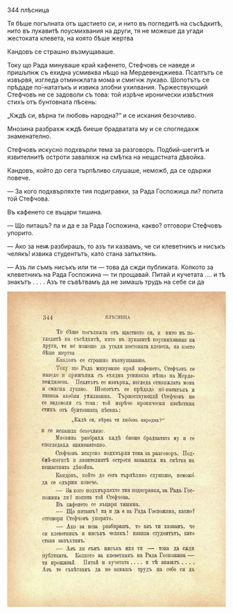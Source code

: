 ﻿

344	плѣсница

Тя бѣше погълната отъ щастието си, и нито въ погледитѣ на съсѣдкитѣ, нито въ лукавитѣ поусмихвания на други, тя не можеше да угади жестоката клевета, на която бѣше жертва

Кандовъ се страшно възмущаваше.

Току що Рада минуваше край кафенето, Стефчовъ се наведе и пришъпнж съ ехидна усмивква нѣщо на Мердевенджиева. Псалтътъ се извървя, изгледа отминжлата мома и смигнж лукаво. Шопотътъ се прѣдаде по́-нататъкъ и извика злобни ухилвания. Тържествующий Стефчовъ не се задоволи съ това: той изрѣче иронически извѣстния стихъ отъ бунтовната пѣсень:

„Кждѣ си, вѣрна ти любовь народна?“ и се искания безочливо.

Мнозина разбрахж кждѣ биеше брадватата му и се спогледахж знаменателно.

Стефчовъ искусно подхвърли тема за разговоръ. Подбий-шегитѣ и язвителнитѣ остроти заваляхж на смѣтка на нещастната дѣвойка.

Кандовъ, който до сега търпѣливо слушаше, неможб, да се одържи повече.

— За кого подхвърляхте тия подигравки, за Рада Госпожица ли? попита той Стефчова.

Въ кафенето се въцари тишина.

— Що питашъ? па и да е за Рада Госпожина, какво? отговори Стефчовъ упорито.

— Ако за неѭ разбирашъ, то азъ ти казвамъ, че си клеветникъ и нисъкъ челякъ! извика студентътъ, като стана запъхтянъ.

— Азъ ли съмъ нисъкъ или ти — това да сжди публиката. Колкото за клеветникъ на Рада Госпожина — ти прощавай. Питай и кучетата .... и тѣ знакътъ . . . . Азъ те съвѣтвамъ да не зимашъ трудъ на себе си да

![original](../images/385.jpg)

